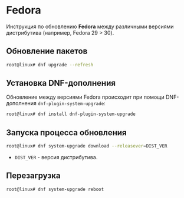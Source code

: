 # Fedora

Инструкция по обновлению **Fedora** между различными версиями дистрибутива (например, Fedora 29 > 30).

## Обновление пакетов

```bash
root@linux# dnf upgrade --refresh
```

## Установка DNF-дополнения

Обновление между версиями Fedora происходит при помощи DNF-дополнения `dnf-plugin-system-upgrade`:

```bash
root@linux# dnf install dnf-plugin-system-upgrade
```

## Запуска процесса обновления

```bash
root@linux# dnf system-upgrade download --releasever=DIST_VER
```

- `DIST_VER` - версия дистрибутива.

## Перезагрузка

```bash
root@linux# dnf system-upgrade reboot
```